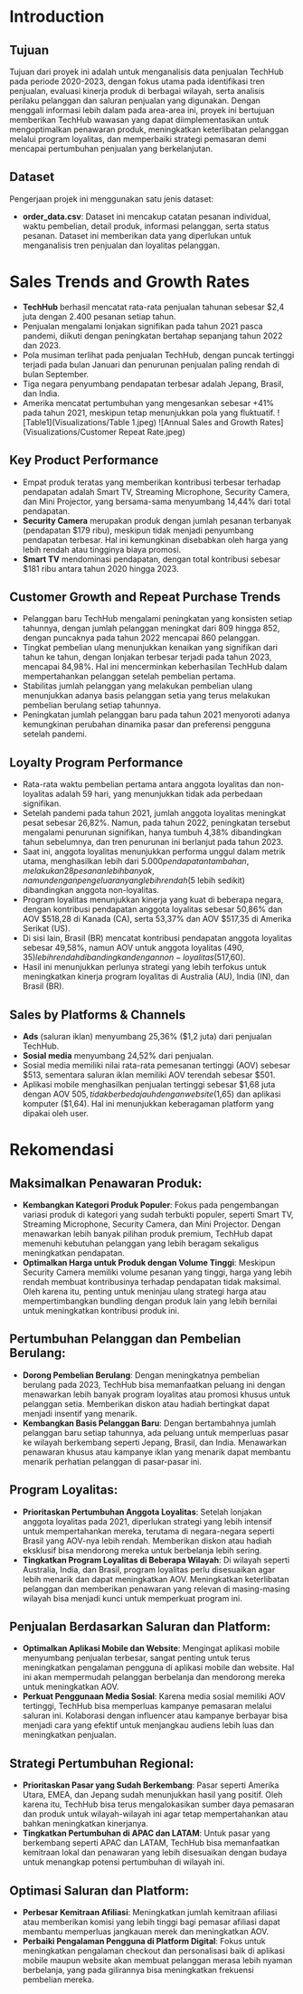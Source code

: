 # Introduction

## Tujuan
Tujuan dari proyek ini adalah untuk menganalisis data penjualan TechHub pada periode 2020-2023, dengan fokus utama pada identifikasi tren penjualan, evaluasi kinerja produk di berbagai wilayah, serta analisis perilaku pelanggan dan saluran penjualan yang digunakan. Dengan menggali informasi lebih dalam pada area-area ini, proyek ini bertujuan memberikan TechHub wawasan yang dapat diimplementasikan untuk mengoptimalkan penawaran produk, meningkatkan keterlibatan pelanggan melalui program loyalitas, dan memperbaiki strategi pemasaran demi mencapai pertumbuhan penjualan yang berkelanjutan.

## Dataset
Pengerjaan projek ini menggunakan satu jenis dataset:
- **order_data.csv**: Dataset ini mencakup catatan pesanan individual, waktu pembelian, detail produk, informasi pelanggan, serta status pesanan. Dataset ini memberikan data yang diperlukan untuk menganalisis tren penjualan dan loyalitas pelanggan.

# Sales Trends and Growth Rates

- **TechHub** berhasil mencatat rata-rata penjualan tahunan sebesar $2,4 juta dengan 2.400 pesanan setiap tahun.
- Penjualan mengalami lonjakan signifikan pada tahun 2021 pasca pandemi, diikuti dengan peningkatan bertahap sepanjang tahun 2022 dan 2023.
- Pola musiman terlihat pada penjualan TechHub, dengan puncak tertinggi terjadi pada bulan Januari dan penurunan penjualan paling rendah di bulan September.
- Tiga negara penyumbang pendapatan terbesar adalah Jepang, Brasil, dan India.
- Amerika mencatat pertumbuhan yang mengesankan sebesar +41% pada tahun 2021, meskipun tetap menunjukkan pola yang fluktuatif.
![Table1](Visualizations/Table 1.jpeg)
![Annual Sales and Growth Rates](Visualizations/Customer Repeat Rate.jpeg)

## Key Product Performance

- Empat produk teratas yang memberikan kontribusi terbesar terhadap pendapatan adalah Smart TV, Streaming Microphone, Security Camera, dan Mini Projector, yang bersama-sama menyumbang 14,44% dari total pendapatan.
- **Security Camera** merupakan produk dengan jumlah pesanan terbanyak (pendapatan $179 ribu), meskipun tidak menjadi penyumbang pendapatan terbesar. Hal ini kemungkinan disebabkan oleh harga yang lebih rendah atau tingginya biaya promosi.
- **Smart TV** mendominasi pendapatan, dengan total kontribusi sebesar $181 ribu antara tahun 2020 hingga 2023.

## Customer Growth and Repeat Purchase Trends

- Pelanggan baru TechHub mengalami peningkatan yang konsisten setiap tahunnya, dengan jumlah pelanggan meningkat dari 809 hingga 852, dengan puncaknya pada tahun 2022 mencapai 860 pelanggan.
- Tingkat pembelian ulang menunjukkan kenaikan yang signifikan dari tahun ke tahun, dengan lonjakan terbesar terjadi pada tahun 2023, mencapai 84,98%. Hal ini mencerminkan keberhasilan TechHub dalam mempertahankan pelanggan setelah pembelian pertama.
- Stabilitas jumlah pelanggan yang melakukan pembelian ulang menunjukkan adanya basis pelanggan setia yang terus melakukan pembelian berulang setiap tahunnya.
- Peningkatan jumlah pelanggan baru pada tahun 2021 menyoroti adanya kemungkinan perubahan dinamika pasar dan preferensi pengguna setelah pandemi.

## Loyalty Program Performance

- Rata-rata waktu pembelian pertama antara anggota loyalitas dan non-loyalitas adalah 59 hari, yang menunjukkan tidak ada perbedaan signifikan.
- Setelah pandemi pada tahun 2021, jumlah anggota loyalitas meningkat pesat sebesar 26,82%. Namun, pada tahun 2022, peningkatan tersebut mengalami penurunan signifikan, hanya tumbuh 4,38% dibandingkan tahun sebelumnya, dan tren penurunan ini berlanjut pada tahun 2023.
- Saat ini, anggota loyalitas menunjukkan performa unggul dalam metrik utama, menghasilkan lebih dari $5.000 pendapatan tambahan, melakukan 28 pesanan lebih banyak, namun dengan pengeluaran yang lebih rendah ($5 lebih sedikit) dibandingkan anggota non-loyalitas.
- Program loyalitas menunjukkan kinerja yang kuat di beberapa negara, dengan kontribusi pendapatan anggota loyalitas sebesar 50,86% dan AOV $518,28 di Kanada (CA), serta 53,37% dan AOV $517,35 di Amerika Serikat (US).
- Di sisi lain, Brasil (BR) mencatat kontribusi pendapatan anggota loyalitas sebesar 49,58%, namun AOV untuk anggota loyalitas ($490,35) lebih rendah dibandingkan dengan non-loyalitas ($517,60).
- Hasil ini menunjukkan perlunya strategi yang lebih terfokus untuk meningkatkan kinerja program loyalitas di Australia (AU), India (IN), dan Brasil (BR).

## Sales by Platforms & Channels

- **Ads** (saluran iklan) menyumbang 25,36% ($1,2 juta) dari penjualan TechHub.
- **Sosial media** menyumbang 24,52% dari penjualan.
- Sosial media memiliki nilai rata-rata pemesanan tertinggi (AOV) sebesar $513, sementara saluran iklan memiliki AOV terendah sebesar $501.
- Aplikasi mobile menghasilkan penjualan tertinggi sebesar $1,68 juta dengan AOV $505, tidak berbeda jauh dengan website ($1,65) dan aplikasi komputer ($1,64). Hal ini menunjukkan keberagaman platform yang dipakai oleh user.

# Rekomendasi

## Maksimalkan Penawaran Produk:
- **Kembangkan Kategori Produk Populer**: Fokus pada pengembangan variasi produk di kategori yang sudah terbukti populer, seperti Smart TV, Streaming Microphone, Security Camera, dan Mini Projector. Dengan menawarkan lebih banyak pilihan produk premium, TechHub dapat memenuhi kebutuhan pelanggan yang lebih beragam sekaligus meningkatkan pendapatan.
- **Optimalkan Harga untuk Produk dengan Volume Tinggi**: Meskipun Security Camera memiliki volume pesanan yang tinggi, harga yang lebih rendah membuat kontribusinya terhadap pendapatan tidak maksimal. Oleh karena itu, penting untuk meninjau ulang strategi harga atau mempertimbangkan bundling dengan produk lain yang lebih bernilai untuk meningkatkan kontribusi produk ini.

## Pertumbuhan Pelanggan dan Pembelian Berulang:
- **Dorong Pembelian Berulang**: Dengan meningkatnya pembelian berulang pada 2023, TechHub bisa memanfaatkan peluang ini dengan menawarkan lebih banyak program loyalitas atau promosi khusus untuk pelanggan setia. Memberikan diskon atau hadiah bertingkat dapat menjadi insentif yang menarik.
- **Kembangkan Basis Pelanggan Baru**: Dengan bertambahnya jumlah pelanggan baru setiap tahunnya, ada peluang untuk memperluas pasar ke wilayah berkembang seperti Jepang, Brasil, dan India. Menawarkan penawaran khusus atau kampanye iklan yang menarik dapat membantu menarik perhatian pelanggan di pasar-pasar ini.

## Program Loyalitas:
- **Prioritaskan Pertumbuhan Anggota Loyalitas**: Setelah lonjakan anggota loyalitas pada 2021, diperlukan strategi yang lebih intensif untuk mempertahankan mereka, terutama di negara-negara seperti Brasil yang AOV-nya lebih rendah. Memberikan diskon atau hadiah eksklusif bisa mendorong mereka untuk berbelanja lebih sering.
- **Tingkatkan Program Loyalitas di Beberapa Wilayah**: Di wilayah seperti Australia, India, dan Brasil, program loyalitas perlu disesuaikan agar lebih menarik dan dapat meningkatkan AOV. Meningkatkan keterlibatan pelanggan dan memberikan penawaran yang relevan di masing-masing wilayah bisa menjadi kunci untuk memperkuat program ini.

## Penjualan Berdasarkan Saluran dan Platform:
- **Optimalkan Aplikasi Mobile dan Website**: Mengingat aplikasi mobile menyumbang penjualan terbesar, sangat penting untuk terus meningkatkan pengalaman pengguna di aplikasi mobile dan website. Hal ini akan mempermudah pelanggan berbelanja dan mendorong mereka untuk meningkatkan AOV.
- **Perkuat Penggunaan Media Sosial**: Karena media sosial memiliki AOV tertinggi, TechHub bisa memperluas kampanye pemasaran melalui saluran ini. Kolaborasi dengan influencer atau kampanye berbayar bisa menjadi cara yang efektif untuk menjangkau audiens lebih luas dan meningkatkan penjualan.

## Strategi Pertumbuhan Regional:
- **Prioritaskan Pasar yang Sudah Berkembang**: Pasar seperti Amerika Utara, EMEA, dan Jepang sudah menunjukkan hasil yang positif. Oleh karena itu, TechHub bisa terus mengalokasikan sumber daya pemasaran dan produk untuk wilayah-wilayah ini agar tetap mempertahankan atau bahkan meningkatkan kinerjanya.
- **Tingkatkan Pertumbuhan di APAC dan LATAM**: Untuk pasar yang berkembang seperti APAC dan LATAM, TechHub bisa memanfaatkan kemitraan lokal dan penawaran yang lebih disesuaikan dengan budaya untuk menangkap potensi pertumbuhan di wilayah ini.

## Optimasi Saluran dan Platform:
- **Perbesar Kemitraan Afiliasi**: Meningkatkan jumlah kemitraan afiliasi atau memberikan komisi yang lebih tinggi bagi pemasar afiliasi dapat membantu memperluas jangkauan merek dan meningkatkan AOV.
- **Perbaiki Pengalaman Pengguna di Platform Digital**: Fokus untuk meningkatkan pengalaman checkout dan personalisasi baik di aplikasi mobile maupun website akan membuat pelanggan merasa lebih nyaman berbelanja, yang pada gilirannya bisa meningkatkan frekuensi pembelian mereka.
